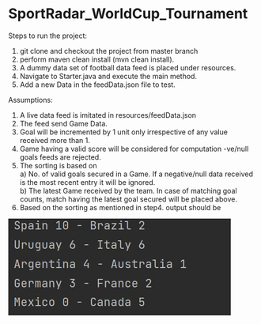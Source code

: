 # SportRadar_WorldCup_Tournament
Steps to run the project:
1. git clone and checkout the project from master branch
2. perform maven clean install (mvn clean install).
3. A dummy data set of football data feed is placed under resources.
4. Navigate to Starter.java and execute the main method.
5. Add a new Data in the feedData.json file to test.

Assumptions:
1. A live data feed is imitated in resources/feedData.json
2. The feed send Game Data.
3. Goal will be incremented by 1 unit only irrespective of any value received more than 1.
4. Game having a valid score will be considered for computation -ve/null goals feeds are rejected.
5. The sorting is based on
   </br> a) No. of valid goals secured in a Game. If a negative/null data received is the most recent entry it will be ignored.
   </br> b) The latest Game received by the team. In case of matching goal counts, match having the latest goal secured will be placed above.
6. Based on the sorting as mentioned in step4. output should be

![img.JPG](img.JPG)
